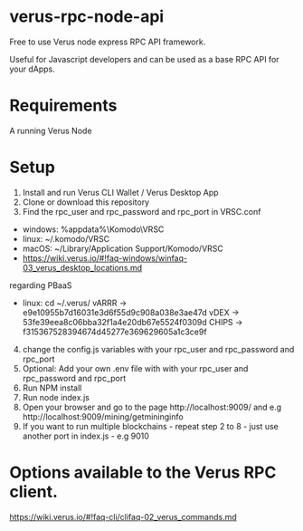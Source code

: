 # verus-rpc-node-api
Free to use Verus node express RPC API framework. 

Useful for Javascript developers and can be used as a base RPC API for your dApps.

# Requirements 
A running Verus Node

# Setup 
1. Install and run Verus CLI Wallet / Verus Desktop App
2. Clone or download this repository
3. Find the rpc_user and rpc_password and rpc_port in VRSC.conf

  - windows: %appdata%\Komodo\VRSC 
  - linux: ~/.komodo/VRSC
  - macOS: ~/Library/Application Support/Komodo/VRSC
  - https://wiki.verus.io/#!faq-windows/winfaq-03_verus_desktop_locations.md

  regarding PBaaS
  - linux: cd  ~/.verus/
  vARRR -> e9e10955b7d16031e3d6f55d9c908a038e3ae47d
  vDEX -> 53fe39eea8c06bba32f1a4e20db67e5524f0309d
  CHIPS -> f315367528394674d45277e369629605a1c3ce9f


4. change the config.js variables with your rpc_user and rpc_password and rpc_port
5. Optional: Add your own .env file with with your rpc_user and rpc_password and rpc_port
6. Run NPM install
7. Run node index.js
8. Open your browser and go to the page http://localhost:9009/ and e.g http://localhost:9009/mining/getmininginfo
9. If you want to run multiple blockchains - repeat step 2 to 8 - just use another port in index.js - e.g 9010  

# Options available to the Verus RPC client.
https://wiki.verus.io/#!faq-cli/clifaq-02_verus_commands.md
